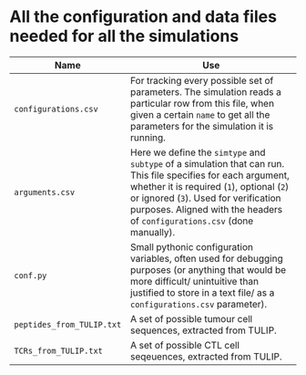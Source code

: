 # All the configuration and data files needed for all the simulations

Name | Use 
-- | --
`configurations.csv` | For tracking every possible set of parameters. The simulation reads a particular row from this file, when given a certain `name` to get all the parameters for the simulation it is running.
`arguments.csv ` | Here we define the `simtype` and `subtype` of a simulation that can run. This file specifies for each argument, whether it is required (`1`), optional (`2`) or ignored (`3`). Used for verification purposes. Aligned with the headers of `configurations.csv` (done manually).
`conf.py` | Small pythonic configuration variables, often used for debugging purposes (or anything that would be more difficult/ unintuitive than justified to store in a text file/ as a `configurations.csv` parameter).
`peptides_from_TULIP.txt` | A set of possible tumour cell sequences, extracted from TULIP.
`TCRs_from_TULIP.txt` | A set of possible CTL cell seqeuences, extracted from TULIP.